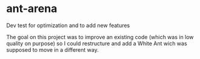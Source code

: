 # ant-arena
Dev test for optimization and to add new features

The goal on this project was to improve an existing code (which was in low quality on purpose) so I could restructure and add a White Ant wich was supposed to move in a different way.